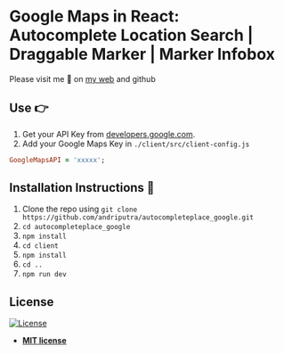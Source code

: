 # Google Maps in React: Autocomplete Location Search | Draggable Marker | Marker Infobox

Please visit me 🙏 on [my web](https://andriputra.com) and github


## Use :point_right:

1. Get your API Key from [developers.google.com](https://developers.google.com/maps/documentation/javascript/get-api-key).
2. Add your Google Maps Key in `./client/src/client-config.js`

``` ruby
GoogleMapsAPI = 'xxxxx';

```

## Installation Instructions :wrench:

1. Clone the repo using `git clone https://github.com/andriputra/autocompleteplace_google.git`
2. `cd autocompleteplace_google`
3. `npm install`
4. `cd client`
5. `npm install`
7. `cd ..`
8. `npm run dev`

## License

[![License](http://img.shields.io/:license-mit-blue.svg?style=flat-square)](http://badges.mit-license.org)

- **[MIT license](http://opensource.org/licenses/mit-license.php)**

